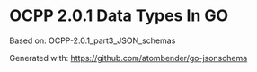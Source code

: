 # OCPP 2.0.1 Data Types In GO

Based on: OCPP-2.0.1_part3_JSON_schemas

Generated with: https://github.com/atombender/go-jsonschema

